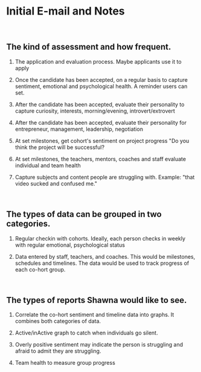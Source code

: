 # Initial E-mail and Notes
<br>

## The kind of assessment and how frequent.

1. The application and evaluation process. Maybe applicants use it to apply

2. Once the candidate has been accepted, on a regular basis to capture sentiment, emotional and psychological health. A reminder users can set.

3. After the candidate has been accepted, evaluate their personality to capture curiosity, interests, morning/evening, introvert/extrovert

4. After the candidate has been accepted, evaluate their personality for entrepreneur, management, leadership, negotiation

5. At set milestones, get cohort's sentiment on project progress "Do you think the project will be successful?

6. At set milestones, the teachers, mentors, coaches and staff evaluate individual and team health

7. Capture subjects and content people are struggling with. Example: "that video sucked and confused me."

<br>

## The types of data can be grouped in two categories.

1. Regular checkin with cohorts. Ideally, each person checks in weekly with regular emotional, psychological status

2. Data entered by staff, teachers, and coaches. This would be milestones, schedules and timelines. The data would be used to track progress of each co-hort group.

<br>

## The types of reports Shawna would like to see.

1. Correlate the co-hort sentiment and timeline data into graphs. It combines both categories of data.

2. Active/inActive graph to catch when individuals go silent.

3. Overly positive sentiment may indicate the person is struggling and afraid to admit they are struggling. 

4. Team health to measure group progress

